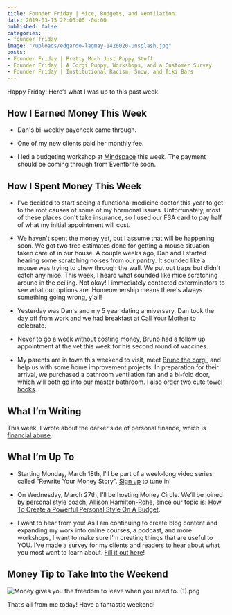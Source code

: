 ```yaml
---
title: Founder Friday | Mice, Budgets, and Ventilation
date: 2019-03-15 22:00:00 -04:00
published: false
categories:
- founder friday
image: "/uploads/edgardo-lagmay-1426020-unsplash.jpg"
posts:
- Founder Friday | Pretty Much Just Puppy Stuff
- Founder Friday | A Corgi Puppy, Workshops, and a Customer Survey
- Founder Friday | Institutional Racism, Snow, and Tiki Bars
---
```


Happy Friday! Here’s what I was up to this past week.

## How I Earned Money This Week

* Dan's bi-weekly paycheck came through.

* One of my new clients paid her monthly fee.

* I led a budgeting workshop at [Mindspace](https://www.mindspace.me/) this week. The payment should be coming through from Eventbrite soon.

## **How I Spent Money This Week**

* I've decided to start seeing a functional medicine doctor this year to get to the root causes of some of my hormonal issues. Unfortunately, most of these places don't take insurance, so I used our FSA card to pay half of what my initial appointment will cost. 

* We haven't spent the money yet, but I assume that will be happening soon. We got two free estimates done for getting a mouse situation taken care of in our house. A couple weeks ago, Dan and I started hearing some scratching noises from our pantry. It sounded like a mouse was trying to chew through the wall. We put out traps but didn't catch any mice. This week, I heard what sounded like mice scratching around in the ceiling. Not okay! I immediately contacted exterminators to see what our options are. Homeownership means there's always something going wrong, y'all!

* Yesterday was Dan's and my 5 year dating anniversary. Dan took the day off from work and we had breakfast at [Call Your Mother](https://www.callyourmotherdeli.com/) to celebrate. 

* Never to go a week without costing money, Bruno had a follow up appointment at the vet this week for his second round of vaccines. 

* My parents are in town this weekend to visit, meet [Bruno the corgi](https://www.instagram.com/bruno.the.corg/), and help us with some home improvement projects. In preparation for their arrival, we purchased a bathroom ventilation fan and a bi-fold door, which will both go into our master bathroom. I also order two cute [towel](https://www.etsy.com/transaction/1593783280) [hooks](https://www.etsy.com/transaction/1596595229).

## **What I’m Writing**

This week, I wrote about the darker side of personal finance, which is [financial abuse](https://www.maggiegermano.com/blog/what-you-should-know-about-financial-abuse/).

## **What I’m Up To**

* Starting Monday, March 18th, I’ll be part of a week-long video series called “Rewrite Your Money Story”. [Sign up](https://rewriteyourmoneystory.com/#MaggieGermano) to tune in!

* On Wednesday, March 27th, I’ll be hosting Money Circle. We’ll be joined by personal style coach, [Allison Hamilton-Rohe](https://dailyoutfit.com/), since our topic is: [How To Create a Powerful Personal Style On A Budget](https://www.eventbrite.com/e/money-circle-how-to-create-a-powerful-personal-style-on-a-budget-tickets-54939672038).

* I want to hear from you! As I am continuing to create blog content and expanding my work into online courses, a podcast, and more workshops, I want to make sure I’m creating things that are useful to YOU. I’ve made a survey for my clients and readers to hear about what you most want to learn about. [Fill it out here](https://docs.google.com/forms/d/e/1FAIpQLSedjARbOmwC3_EomplCDDmNze_ZVLHwymIhqJbNcNqvM6gWVg/viewform?usp=sf_link)!

## **Money Tip to Take Into the Weekend**

![Money gives you the freedom to leave when you need to. (1).png](/uploads/Money%20gives%20you%20the%20freedom%20to%20leave%20when%20you%20need%20to.%20(1).png)

That’s all from me today! Have a fantastic weekend!